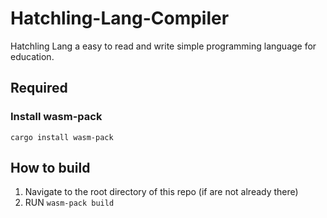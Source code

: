 # Hatchling-Lang-Compiler
Hatchling Lang a easy to read and write simple programming language for education.

## Required

### Install wasm-pack

`cargo install wasm-pack`

## How to build

1. Navigate to the root directory of this repo (if are not already there)
2. RUN `wasm-pack build`


